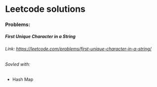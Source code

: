 # Leetcode solutions

### Problems:

##### First Unique Character in a String

###### Link:  https://leetcode.com/problems/first-unique-character-in-a-string/

######  Sovled with: 
- Hash Map